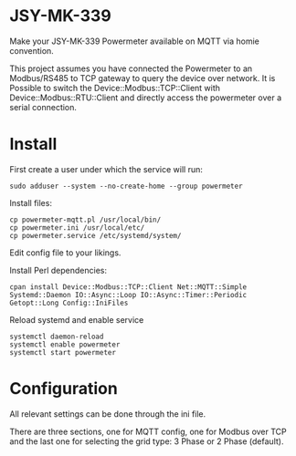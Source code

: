 # JSY-MK-339
Make your JSY-MK-339 Powermeter available on MQTT via homie convention.

This project assumes you have connected the Powermeter to an Modbus/RS485 to TCP gateway to query the device over network.
It is Possible to switch the Device::Modbus::TCP::Client with Device::Modbus::RTU::Client and directly access the powermeter over a serial connection.

# Install
First create a user under which the service will run:
```
sudo adduser --system --no-create-home --group powermeter
```

Install files:
```
cp powermeter-mqtt.pl /usr/local/bin/
cp powermeter.ini /usr/local/etc/
cp powermeter.service /etc/systemd/system/
```

Edit config file to your likings.

Install Perl dependencies:
```
cpan install Device::Modbus::TCP::Client Net::MQTT::Simple Systemd::Daemon IO::Async::Loop IO::Async::Timer::Periodic Getopt::Long Config::IniFiles
```

Reload systemd and enable service
```
systemctl daemon-reload
systemctl enable powermeter
systemctl start powermeter
```

# Configuration
All relevant settings can be done through the ini file. 

There are three sections, one for MQTT config, one for Modbus over TCP and the last one for selecting the grid type: 3 Phase or 2 Phase (default).
